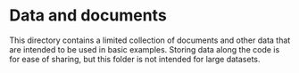 # Data and documents

This directory contains a limited collection of documents and other data that are intended to be used in basic examples. Storing data along the code is for ease of sharing, but this folder is not intended for large datasets.